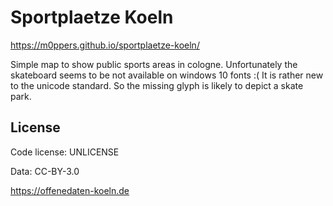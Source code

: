 # Sportplaetze Koeln

https://m0ppers.github.io/sportplaetze-koeln/

Simple map to show public sports areas in cologne.
Unfortunately the skateboard seems to be not available on windows 10 fonts :(
It is rather new to the unicode standard. So the missing glyph is likely
to depict a skate park.

## License

Code license: UNLICENSE

Data: CC-BY-3.0

https://offenedaten-koeln.de 
